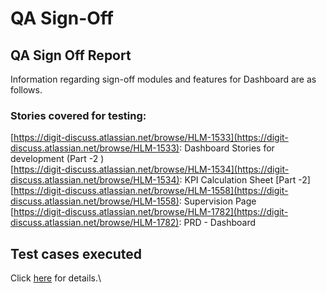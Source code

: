 # QA Sign-Off

## QA Sign Off Report

Information regarding sign-off modules and features for Dashboard are as follows.

### Stories covered for testing:

[https://digit-discuss.atlassian.net/browse/HLM-1533](https://digit-discuss.atlassian.net/browse/HLM-1533): Dashboard Stories for development (Part -2 )\
[https://digit-discuss.atlassian.net/browse/HLM-1534](https://digit-discuss.atlassian.net/browse/HLM-1534): KPI Calculation Sheet \[Part -2]\
[https://digit-discuss.atlassian.net/browse/HLM-1558](https://digit-discuss.atlassian.net/browse/HLM-1558): Supervision Page\
[https://digit-discuss.atlassian.net/browse/HLM-1782](https://digit-discuss.atlassian.net/browse/HLM-1782): PRD - Dashboard

## Test cases executed

Click [here](test-cases.md) for details.\
